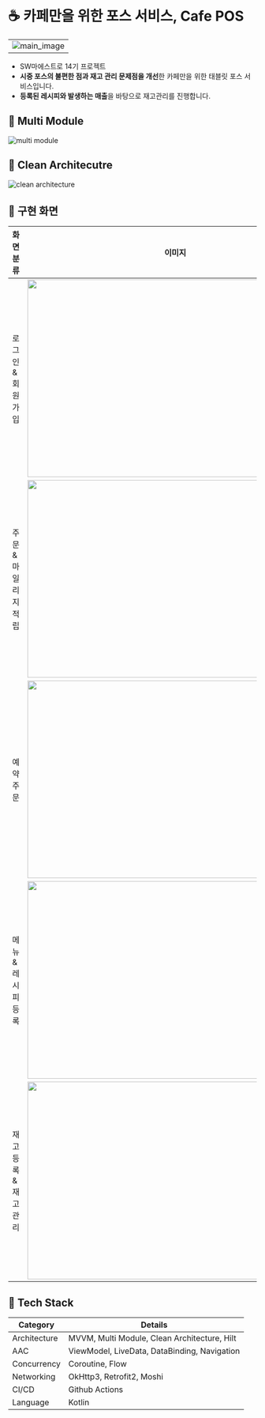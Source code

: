 # ☕️ 카페만을 위한 포스 서비스, Cafe POS
|  |
| -- |
|![main_image](https://github.com/AII-the-time/POS_Android/assets/64644738/c1e655c9-de58-41cb-8d1b-b9a5dafc32f7)|
- SW마에스트로 14기 프로젝트
- <b>시중 포스의 불편한 점과 재고 관리 문제점을 개선</b>한 카페만을 위한 태블릿 포스 서비스입니다.
- <b>등록된 레시피와 발생하는 매출</b>을 바탕으로 재고관리를 진행합니다.

## 🔗 Multi Module

![multi module](https://github.com/AII-the-time/POS_Android/assets/64644738/dd8fa08e-0d0c-4b1d-be7e-6a106a232df7)

## 🔗 Clean Architecutre

![clean architecture](https://github.com/AII-the-time/POS_Android/assets/64644738/1d0dfbfd-6bf7-424a-aa5d-5aeb6d05b62d)

## 🔗 구현 화면

| 화면 분류          | 이미지                                                       |
| ----------------- | ------------------------------------------------------------ |
| 로그인 & 회원가입    | <img src="https://github.com/AII-the-time/POS_Android/assets/64644738/b167cf39-2e57-402a-8ea1-0c3b0c8ea729" width="600" height="400"/> |
| 주문 & 마일리지 적립 | <img src="https://github.com/AII-the-time/POS_Android/assets/64644738/36287d7b-dab1-481d-a276-e62296640155" width="600" height="400"/> |
| 예약 주문          | <img src="https://github.com/AII-the-time/POS_Android/assets/64644738/b5c62297-d3ed-46c2-bc0e-680b9a17531c" width="600" height="400"/> |
| 메뉴 & 레시피 등록   | <img src="https://github.com/AII-the-time/POS_Android/assets/64644738/4f9f19e5-6a8b-4051-a0d7-9bbf56122092" width="600" height="400"/> |
| 재고 등록 & 재고 관리 | <img src="https://github.com/AII-the-time/POS_Android/assets/64644738/c1f20f44-83aa-4fa1-a034-5d8d033d6558" width="600" height="400"/> |

 ## 🔗 Tech Stack

| Category            | Details                                      |
| ------------------- | -------------------------------------------- |
| Architecture        | MVVM, Multi Module, Clean Architecture, Hilt |
| AAC                 | ViewModel, LiveData, DataBinding, Navigation |
| Concurrency         | Coroutine, Flow                              |
| Networking          | OkHttp3, Retrofit2, Moshi                    |
| CI/CD               | Github Actions                               |
| Language            | Kotlin                                       |
